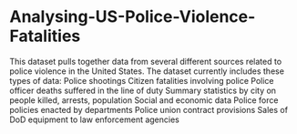 # Analysing-US-Police-Violence-Fatalities
This dataset pulls together data from several different sources related to police violence in the United States. The dataset currently includes these types of data:  Police shootings Citizen fatalities involving police Police officer deaths suffered in the line of duty Summary statistics by city on people killed, arrests, population Social and economic data Police force policies enacted by departments Police union contract provisions Sales of DoD equipment to law enforcement agencies
